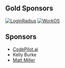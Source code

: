 ## Gold Sponsors

[![LoginRadius](https://raw.githubusercontent.com/jaredhanson/passport/master/sponsors/loginradius.png)](https://www.loginradius.com/)
[![WorkOS](https://raw.githubusercontent.com/jaredhanson/passport/master/sponsors/workos.png)](https://workos.com/)

## Sponsors

- [CodePilot.ai](https://codepilot.ai/)
- Kelly Burke
- [Matt Miller](https://mmiller.me/)

